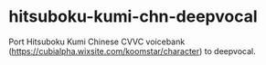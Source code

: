 # hitsuboku-kumi-chn-deepvocal
Port Hitsuboku Kumi Chinese CVVC voicebank (https://cubialpha.wixsite.com/koomstar/character) to deepvocal.
